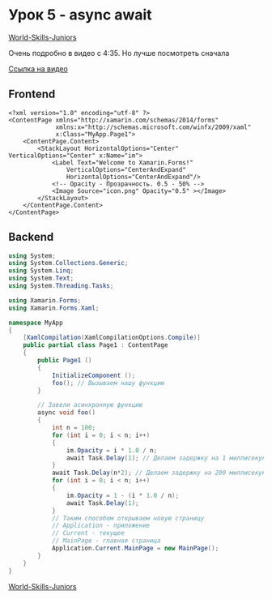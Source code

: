 # Урок 5 - async await

[World-Skills-Juniors](https://pavlenkodr.github.io/World-Skills-Juniors/)

Очень подробно в видео с 4:35. Но лучше посмотреть сначала

[Ссылка на видео](https://www.youtube.com/watch?v=8NAROILdizw)

## Frontend

```xaml
<?xml version="1.0" encoding="utf-8" ?>
<ContentPage xmlns="http://xamarin.com/schemas/2014/forms"
             xmlns:x="http://schemas.microsoft.com/winfx/2009/xaml"
             x:Class="MyApp.Page1">
    <ContentPage.Content>
        <StackLayout HorizontalOptions="Center" VerticalOptions="Center" x:Name="im">
            <Label Text="Welcome to Xamarin.Forms!"
                VerticalOptions="CenterAndExpand" 
                HorizontalOptions="CenterAndExpand"/>
            <!-- Opacity - Прозрачность. 0.5 - 50% -->
            <Image Source="icon.png" Opacity="0.5" ></Image>
        </StackLayout>
    </ContentPage.Content>
</ContentPage>
```

## Backend

```cs
using System;
using System.Collections.Generic;
using System.Linq;
using System.Text;
using System.Threading.Tasks;

using Xamarin.Forms;
using Xamarin.Forms.Xaml;

namespace MyApp
{
    [XamlCompilation(XamlCompilationOptions.Compile)]
    public partial class Page1 : ContentPage
    {
        public Page1 ()
        {
            InitializeComponent ();
            foo(); // Вызываем нашу функцию
        }

        // Завели асинхронную функцию
        async void foo()
        {
            int n = 100;
            for (int i = 0; i < n; i++)
            {
                im.Opacity = i * 1.0 / n;
                await Task.Delay(1); // Делаем задержку на 1 миллисекунду
            }
            await Task.Delay(n*2); // Делаем задержку на 200 миллисекунду
            for (int i = 0; i < n; i++)
            {
                im.Opacity = 1 - (i * 1.0 / n);
                await Task.Delay(1);
            }
            // Таким способом открываем новую страницу
            // Application - приложение
            // Current - текущее
            // MainPage - главная страница
            Application.Current.MainPage = new MainPage();
        }
    }
}
```

[World-Skills-Juniors](https://pavlenkodr.github.io/World-Skills-Juniors/)
